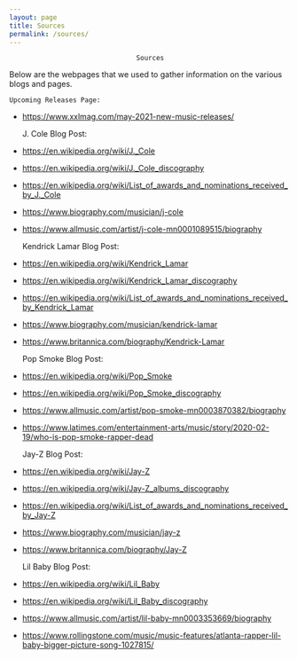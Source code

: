 ```yaml
---
layout: page
title: Sources
permalink: /sources/
---
```


                                    Sources

Below are the webpages that we used to gather information on the various blogs and pages.

    Upcoming Releases Page: 
- https://www.xxlmag.com/may-2021-new-music-releases/

    J. Cole Blog Post:
- https://en.wikipedia.org/wiki/J._Cole
- https://en.wikipedia.org/wiki/J._Cole_discography
- https://en.wikipedia.org/wiki/List_of_awards_and_nominations_received_by_J._Cole
- https://www.biography.com/musician/j-cole
- https://www.allmusic.com/artist/j-cole-mn0001089515/biography

    Kendrick Lamar Blog Post: 
- https://en.wikipedia.org/wiki/Kendrick_Lamar
- https://en.wikipedia.org/wiki/Kendrick_Lamar_discography
- https://en.wikipedia.org/wiki/List_of_awards_and_nominations_received_by_Kendrick_Lamar
- https://www.biography.com/musician/kendrick-lamar
- https://www.britannica.com/biography/Kendrick-Lamar

    Pop Smoke Blog Post:
- https://en.wikipedia.org/wiki/Pop_Smoke
- https://en.wikipedia.org/wiki/Pop_Smoke_discography
- https://www.allmusic.com/artist/pop-smoke-mn0003870382/biography
- https://www.latimes.com/entertainment-arts/music/story/2020-02-19/who-is-pop-smoke-rapper-dead

    Jay-Z Blog Post:
- https://en.wikipedia.org/wiki/Jay-Z
- https://en.wikipedia.org/wiki/Jay-Z_albums_discography
- https://en.wikipedia.org/wiki/List_of_awards_and_nominations_received_by_Jay-Z
- https://www.biography.com/musician/jay-z
- https://www.britannica.com/biography/Jay-Z

    Lil Baby Blog Post:
- https://en.wikipedia.org/wiki/Lil_Baby
- https://en.wikipedia.org/wiki/Lil_Baby_discography
- https://www.allmusic.com/artist/lil-baby-mn0003353669/biography
- https://www.rollingstone.com/music/music-features/atlanta-rapper-lil-baby-bigger-picture-song-1027815/
